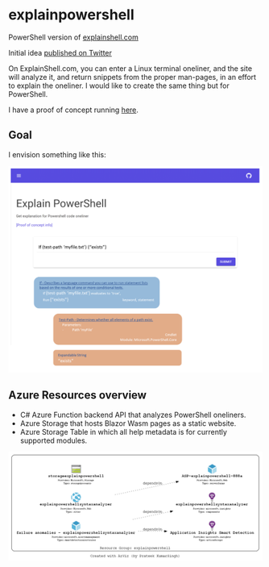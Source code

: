 # explainpowershell

PowerShell version of [explainshell.com](explainshell.com)

Initial idea [published on Twitter](https://twitter.com/Jawz_84/status/1279856845570682880?s=20)

On ExplainShell.com, you can enter a Linux terminal oneliner, and the site will analyze it, and return snippets from the proper man-pages, in an effort to explain the oneliner. 
I would like to create the same thing but for PowerShell. 

I have a proof of concept running [here](https://storageexplainpowershell.z6.web.core.windows.net/).

## Goal
I envision something like this:

![mock](.\mockup.png)

## Azure Resources overview

* C# Azure Function backend API that analyzes PowerShell oneliners.
* Azure Storage that hosts Blazor Wasm pages as a static website.
* Azure Storage Table in which all help metadata is for currently supported modules.

![azure resources](./AzViz.png)